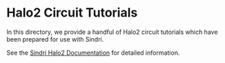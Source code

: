 # Halo2 Circuit Tutorials

In this directory, we provide a handful of Halo2 circuit tutorials which have been prepared for use with Sindri.

See the [Sindri Halo2 Documentation](https://sindri-labs.github.io/docs/how-to-guides/frameworks/halo2/) for detailed information.
